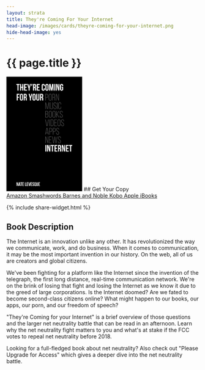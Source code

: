```yaml
---
layout: strata
title: They're Coming For Your Internet
head-image: /images/cards/theyre-coming-for-your-internet.png
hide-head-image: yes
---
```


# {{ page.title }}
<img src="/images/covers/theyre-coming-for-your-internet.png" height="300px">
## Get Your Copy
<br />
<a class="button special" target="_blank" href="https://www.amazon.com/dp/B077M7KCMR/" rel="noopener">
    Amazon
</a>
<a class="button special" target="_blank" href="https://www.smashwords.com/books/view/760122" rel="noopener">
    Smashwords
</a>
<a class="button special" target="_blank" href="https://www.barnesandnoble.com/w/theyre-coming-for-your-internet-nate-levesque/1127552656" rel="noopener">
    Barnes and Noble
</a>
<a class="button special" target="_blank" href="https://www.kobo.com/us/en/ebook/they-re-coming-for-your-internet" rel="noopener">
    Kobo
</a>
<a class="button special" target="_blank" href="https://itunes.apple.com/us/book/theyre-coming-for-your-internet/id1318520246" rel="noopener">
    Apple iBooks
</a>

{% include share-widget.html %}

## Book Description
The Internet is an innovation unlike any other. It has revolutionized the way we communicate, work, and do business. When it comes to communication, it may be the most important invention in our history. On the web, all of us are creators and global citizens.

We've been fighting for a platform like the Internet since the invention of the telegraph, the first long distance, real-time communication network. We're on the brink of losing that fight and losing the Internet as we know it due to the greed of large corporations. Is the Internet doomed? Are we fated to become second-class citizens online? What might happen to our books, our apps, our porn, and our freedom of speech?

"They're Coming for your Internet" is a brief overview of those questions and the larger net neutrality battle that can be read in an afternoon. Learn why the net neutrality fight matters to you and what's at stake if the FCC votes to repeal net neutrality before 2018.

Looking for a full-fledged book about net neutrality? Also check out "Please Upgrade for Access" which gives a deeper dive into the net neutrality battle.
